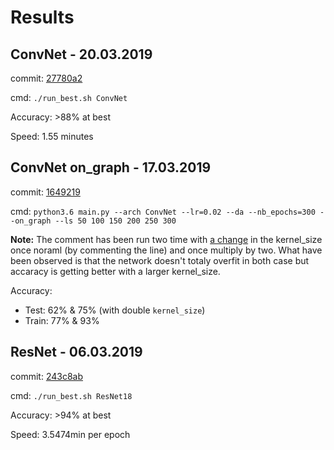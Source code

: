 # Results


## ConvNet - 20.03.2019
commit: [27780a2](https://github.com/cgallay/Semester_Project/tree/27780a226bb2f86129502d5bec1981e37cd34f4c)

cmd: `./run_best.sh ConvNet`

Accuracy: >88% at best

Speed: 1.55 minutes



## ConvNet on_graph - 17.03.2019
commit: [1649219](https://github.com/cgallay/Semester_Project/tree/164921931c932a8a3b77bc6f475be7e94bdb4729)

cmd: `python3.6 main.py --arch ConvNet --lr=0.02 --da --nb_epochs=300 --on_graph --ls 50 100 150 200 250 300`

**Note:** The comment has been run two time with [a change](https://github.com/cgallay/Semester_Project/blob/164921931c932a8a3b77bc6f475be7e94bdb4729/models/classics.py#L55) in the kernel_size once noraml (by commenting the line) and once multiply by two.
What have been observed is that the network doesn't totaly overfit in both case but accaracy is getting better with a larger kernel_size. 

Accuracy: 
- Test: 62% & 75% (with double `kernel_size`)
- Train: 77% & 93%

## ResNet - 06.03.2019
commit: [243c8ab](https://github.com/cgallay/Semester_Project/tree/243c8abe6d64a02e97a1c58be205843241444cb6)

cmd: `./run_best.sh ResNet18`

Accuracy: >94% at best

Speed: 3.5474min per epoch